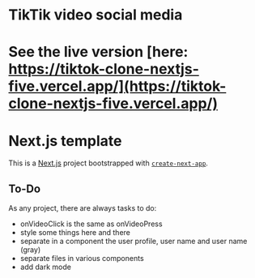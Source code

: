 # TikTik video social media

# See the live version [here: https://tiktok-clone-nextjs-five.vercel.app/](https://tiktok-clone-nextjs-five.vercel.app/)

# Next.js template

This is a [Next.js](https://nextjs.org/) project bootstrapped with [`create-next-app`](https://github.com/vercel/next.js/tree/canary/packages/create-next-app).

## To-Do

As any project, there are always tasks to do:

- onVideoClick is the same as onVideoPress
- style some things here and there
- separate in a component the user profile, user name and user name (gray)
- separate files in various components
- add dark mode
